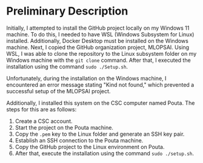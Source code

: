 # Preliminary Description

Initially, I attempted to install the GitHub project locally on my Windows 11 machine. To do this, I needed to have WSL (Windows Subsystem for Linux) installed. Additionally, Docker Desktop must be installed on the Windows machine. Next, I copied the GitHub organization project, MLOPSAI. Using WSL, I was able to clone the repository to the Linux subsystem folder on my Windows machine with the `git clone` command. After that, I executed the installation using the command `sudo ./Setup.sh`.

Unfortunately, during the installation on the Windows machine, I encountered an error message stating "Kind not found," which prevented a successful setup of the MLOPSAI project.

Additionally, I installed this system on the CSC computer named Pouta. The steps for this are as follows:

1. Create a CSC account.
2. Start the project on the Pouta machine.
3. Copy the `.pem` key to the Linux folder and generate an SSH key pair.
4. Establish an SSH connection to the Pouta machine.
5. Copy the GitHub project to the Linux environment on Pouta.
6. After that, execute the installation using the command `sudo ./setup.sh`.

